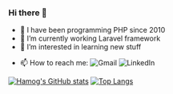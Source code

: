 ### Hi there 👋
- 🔭 I have been programming PHP since 2010
- 🌱 I’m currently working Laravel framework
- 🤔 I’m interested in learning new stuff

<!-- My social adresses -->
- 📫 How to reach me:
![Gmail](https://img.shields.io/badge/Gmail-D14836?style=for-the-badge&logo=gmail&logoColor=white)
![LinkedIn](https://img.shields.io/badge/linkedin-%230077B5.svg?style=for-the-badge&logo=linkedin&logoColor=white)

<!-- Stats Crads -->
[![Hamog's GitHub stats](https://github-readme-stats.vercel.app/api?username=hamog&theme=radical)](https://github.com/hamog/github-readme-stats)
[![Top Langs](https://github-readme-stats.vercel.app/api/top-langs/?username=hamog&theme=radical)](https://github.com/hamog/github-readme-stats)


